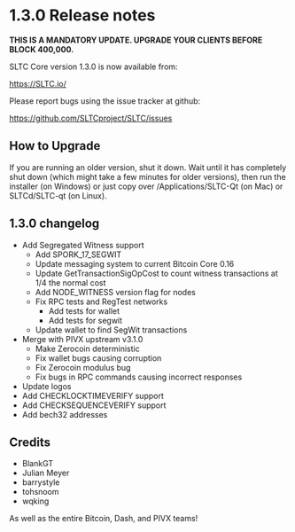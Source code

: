 1.3.0 Release notes
====================

**THIS IS A MANDATORY UPDATE. UPGRADE YOUR CLIENTS BEFORE BLOCK 400,000.**

SLTC Core version 1.3.0 is now available from:

  https://SLTC.io/

Please report bugs using the issue tracker at github:

  https://github.com/SLTCproject/SLTC/issues


How to Upgrade
--------------

If you are running an older version, shut it down. Wait until it has completely
shut down (which might take a few minutes for older versions), then run the
installer (on Windows) or just copy over /Applications/SLTC-Qt (on Mac) or
SLTCd/SLTC-qt (on Linux).


1.3.0 changelog
----------------

- Add Segregated Witness support
  - Add SPORK_17_SEGWIT
  - Update messaging system to current Bitcoin Core 0.16
  - Update GetTransactionSigOpCost to count witness transactions at 1/4 the normal cost
  - Add NODE_WITNESS version flag for nodes
  - Fix RPC tests and RegTest networks
    - Add tests for wallet
    - Add tests for segwit
  - Update wallet to find SegWit transactions
- Merge with PIVX upstream v3.1.0
  - Make Zerocoin deterministic
  - Fix wallet bugs causing corruption
  - Fix Zerocoin modulus bug
  - Fix bugs in RPC commands causing incorrect responses
- Update logos
- Add CHECKLOCKTIMEVERIFY support
- Add CHECKSEQUENCEVERIFY support
- Add bech32 addresses


Credits
--------

- BlankGT
- Julian Meyer
- barrystyle
- tohsnoom
- wqking

As well as the entire Bitcoin, Dash, and PIVX teams!